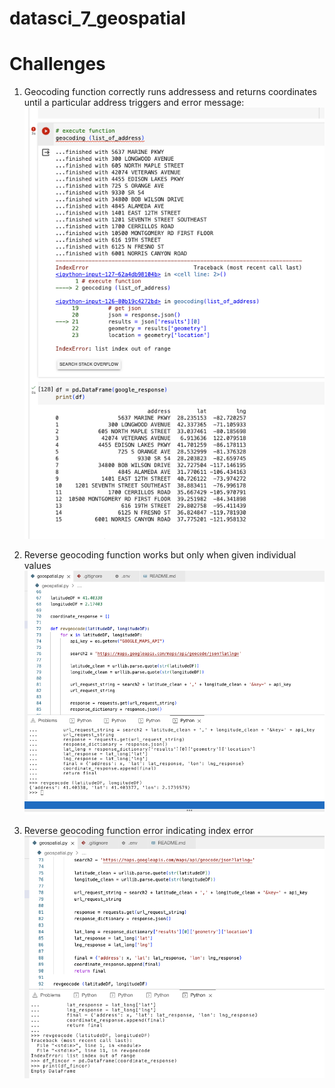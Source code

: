 # datasci_7_geospatial

# Challenges

1. Geocoding function correctly runs addressess and returns coordinates until a particular address triggers and error message:
   ![Picture1](images/geocoding_partial_success_and_error.png "Text to show on mouseover")

2. Reverse geocoding function works but only when given individual values
   ![Picture2](images/Reverse_geocoding_manual_data_success.png "Text to show on mouseover")

3. Reverse geocoding function error indicating index error
   ![Picture3](images/Error_reverse_geocoding.png "Text to show on mouseover")
